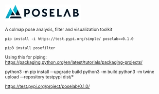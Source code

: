 <img src="docs/poselab_logo.jpg" alt="PoseLab Logo" width="250"/>

A colmap pose analysis, filter and visualization toolkit

```
pip install -i https://test.pypi.org/simple/ poselab==0.1.0
```

```
pip3 install posefilter
```

Using this for piping: 
https://packaging.python.org/en/latest/tutorials/packaging-projects/

python3 -m pip install --upgrade build
python3 -m build
python3 -m twine upload --repository testpypi dist/*

https://test.pypi.org/project/poselab/0.1.0/
